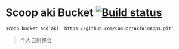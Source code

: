 # Scoop aki Bucket [![Build status](https://ci.appveyor.com/api/projects/status/dmee5we767nacwyw/branch/master?svg=true)](https://ci.appveyor.com/project/Casuor/akiwinapps/branch/master)

`scoop bucket add aki 'https://github.com/Casuor/AkiWinApps.git'`

> 个人自用整合
